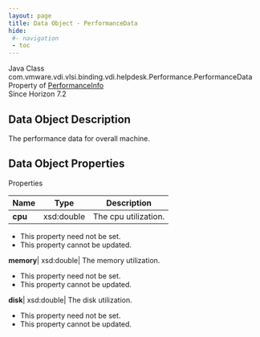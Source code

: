 ```yaml
---
layout: page
title: Data Object - PerformanceData
hide:
 #- navigation
 - toc
---
```






Java Class
    com.vmware.vdi.vlsi.binding.vdi.helpdesk.Performance.PerformanceData  
Property of
     [PerformanceInfo](vdi.helpdesk.Performance.PerformanceInfo.md#field_detail)  
Since 
    Horizon 7.2

## Data Object Description 

The performance data for overall machine. 

## Data Object Properties

Properties

Name |  Type |  Description   
---|---|---  
**cpu**|  xsd:double|  The cpu utilization.   


* This property need not be set.
* This property cannot be updated.

  
**memory**|  xsd:double|  The memory utilization.   


* This property need not be set.
* This property cannot be updated.

  
**disk**|  xsd:double|  The disk utilization.   


* This property need not be set.
* This property cannot be updated.

  
  
  

  
  


